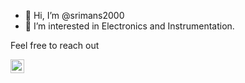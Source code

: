 - 👋 Hi, I’m @srimans2000
- 👀 I’m interested in Electronics and Instrumentation.

Feel free to reach out 


[<img align="left" alt="Sriman Sridhar | Gmail" width="22px" src="https://cdn.jsdelivr.net/npm/simple-icons@v3/icons/gmail.svg" />][gmail]

<br />

[gmail]: mailto:srimans2000@gmail.com
<br>




